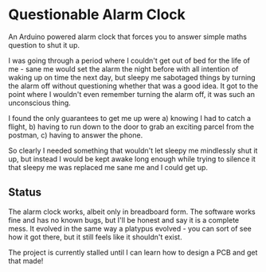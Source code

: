# Questionable Alarm Clock
An Arduino powered alarm clock that forces you to answer simple maths question to shut it up.

I was going through a period where I couldn't get out of bed for the life of me - sane me would set the alarm the night before with all intention of waking up on time the next day, but sleepy me sabotaged things by turning the alarm off without questioning whether that was a good idea.  It got to the point where I wouldn't even remember turning the alarm off, it was such an unconscious thing.

I found the only guarantees to get me up were a) knowing I had to catch a flight, b) having to run down to the door to grab an exciting parcel from the postman, c) having to answer the phone.

So clearly I needed something that wouldn't let sleepy me mindlessly shut it up, but instead I would be kept awake long enough while trying to silence it that sleepy me was replaced me sane me and I could get up.

## Status
The alarm clock works, albeit only in breadboard form.  The software works fine and has no known bugs, but I'll be honest and say it is a complete mess.  It evolved in the same way a platypus evolved - you can sort of see how it got there, but it still feels like it shouldn't exist.

The project is currently stalled until I can learn how to design a PCB and get that made!
